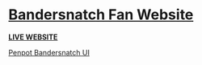 # [Bandersnatch Fan Website](https://open-source-community.github.io/Bandersnatch/)

[**LIVE WEBSITE**](https://open-source-community.github.io/Bandersnatch/)

[Penpot Bandersnatch UI ](https://design.penpot.app/#/view/1f9b4a20-38f0-11ec-a516-23056af0be2f?page-id=1f9b4a21-38f0-11ec-a516-23056af0be2f&index=0&share-id=78430f30-3a78-11ec-a516-23056af0be2f)
